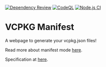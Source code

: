 [![Dependency Review](https://github.com/lyquid/vcpkg-manifest/actions/workflows/dependency-review.yml/badge.svg)](https://github.com/lyquid/vcpkg-manifest/actions/workflows/dependency-review.yml) [![CodeQL](https://github.com/lyquid/vcpkg-manifest/actions/workflows/codeql-analysis.yml/badge.svg)](https://github.com/lyquid/vcpkg-manifest/actions/workflows/codeql-analysis.yml) [![Node.js CI](https://github.com/lyquid/vcpkg-manifest/actions/workflows/node.js.yml/badge.svg)](https://github.com/lyquid/vcpkg-manifest/actions/workflows/node.js.yml)

# VCPKG Manifest

A webpage to generate your vcpkg.json files!

Read more about manifest mode [here](https://vcpkg.readthedocs.io/en/latest/users/manifests/).

Specification at [here](https://vcpkg.readthedocs.io/en/latest/specifications/manifests/).
